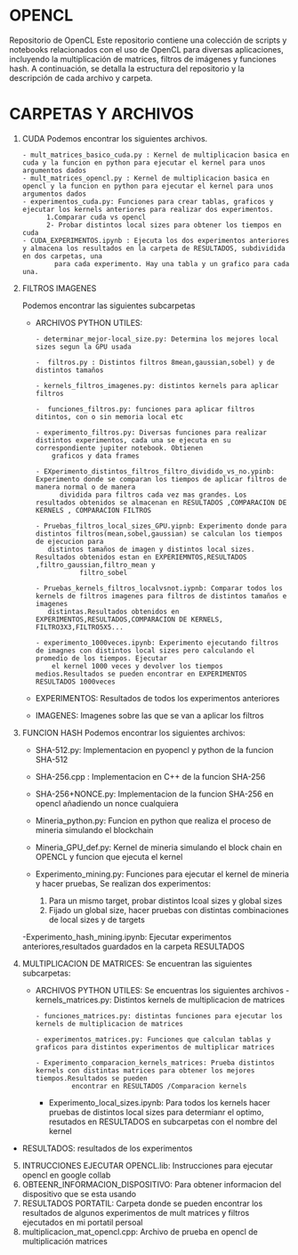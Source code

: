 # OPENCL

Repositorio de OpenCL
Este repositorio contiene una colección de scripts y notebooks relacionados con el uso de OpenCL para diversas aplicaciones, incluyendo la multiplicación de matrices, filtros de imágenes y funciones hash. A continuación, se detalla la estructura del repositorio y la descripción de cada archivo y carpeta.

# CARPETAS Y ARCHIVOS

1. CUDA
   Podemos encontrar los siguientes archivos.

       - mult_matrices_basico_cuda.py : Kernel de multiplicacion basica en cuda y la funcion en python para ejecutar el kernel para unos argumentos dados
       - mult_matrices_opencl.py : Kernel de multiplicacion basica en opencl y la funcion en python para ejecutar el kernel para unos argumentos dados
       - experimentos_cuda.py: Funciones para crear tablas, graficos y ejecutar los kernels anteriores para realizar dos experimentos.
             1.Comparar cuda vs opencl
             2- Probar distintos local sizes para obtener los tiempos en cuda
       - CUDA_EXPERIMENTOS.ipynb : Ejecuta los dos experimentos anteriores y almacena los resultados en la carpeta de RESULTADOS, subdividida en dos carpetas, una 
               para cada experimento. Hay una tabla y un grafico para cada una.

2. FILTROS IMAGENES

      Podemos encontrar las siguientes subcarpetas

      - ARCHIVOS PYTHON UTILES:
     
            - determinar_mejor-local_size.py: Determina los mejores local sizes segun la GPU usada
        
            -  filtros.py : Distintos filtros 8mean,gaussian,sobel) y de distintos tamaños
        
            - kernels_filtros_imagenes.py: distintos kernels para aplicar filtros
        
            -  funciones_filtros.py: funciones para aplicar filtros ditintos, con o sin memoria local etc
        
            - experimento_filtros.py: Diversas funciones para realizar distintos experimentos, cada una se ejecuta en su correspondiente jupiter notebook. Obtienen 
                graficos y data frames

            - EXperimento_distintos_filtros_filtro_dividido_vs_no.ypinb: Experimento donde se comparan los tiempos de aplicar filtros de manera normal o de manera 
                  dividida para filtros cada vez mas grandes. Los resultados obtenidos se almacenan en RESULTADOS ,COMPARACION DE KERNELS , COMPARACION FILTROS

            - Pruebas_filtros_local_sizes_GPU.yipnb: Experimento donde para distintos filtros(mean,sobel,gaussian) se calculan los tiempos de ejecucion para 
               distintos tamaños de imagen y distintos local sizes. Resultados obtenidos estan en EXPERIEMNTOS,RESULTADOS ,filtro_gaussian,filtro_mean y 
                       filtro_sobel

            - Pruebas_kernels_filtros_localvsnot.iypnb: Comparar todos los kernels de filtros imagenes para filtros de distintos tamaños e imagenes 
               distintas.Resultados obtenidos en EXPERIMENTOS,RESULTADOS,COMPARACION DE KERNELS, FILTRO3X3,FILTRO5X5...
        
            - experimento_1000veces.ipynb: Experimento ejecutando filtros de imagnes con distintos local sizes pero calculando el promedio de los tiempos. Ejecutar 
                el kernel 1000 veces y devolver los tiempos medios.Resultados se pueden encontrar en EXPERIMENTOS RESULTADOS 1000veces

      - EXPERIMENTOS: Resultados de todos los experimentos anteriores
      - IMAGENES: Imagenes sobre las que se van a aplicar los filtros

  3. FUNCION HASH
     Podemos encontrar los siguientes archivos:
        - SHA-512.py: Implementacion en pyopencl y python de la funcion SHA-512
          
        - SHA-256.cpp : Implementacion en C++ de la funcion SHA-256
          
        - SHA-256+NONCE.py: Implementacion de la funcion SHA-256 en opencl añadiendo un nonce cualquiera
          
        - Mineria_python.py: Funcion en python que realiza el proceso de mineria simulando el blockchain
          
        - Mineria_GPU_def.py: Kernel de  mineria simulando el block chain en OPENCL y funcion que ejecuta el kernel
          
        - Experimento_mining.py: Funciones para ejecutar el kernel de mineria y hacer pruebas, Se realizan dos experimentos:
             1. Para un mismo target, probar distintos lcoal sizes y global sizes
             2. Fijado un global size, hacer pruebas con distintas combinaciones de local sizes y de targets
                
        -Experimento_hash_mining.ipynb: Ejecutar experimentos anteriores,resultados guardados en la carpeta RESULTADOS

4. MULTIPLICACION DE MATRICES:
Se encuentran las siguientes subcarpetas:

   - ARCHIVOS PYTHON UTILES: Se encuentras los siguientes archivos
         - kernels_matrices.py: Distintos kernels de multiplicacion de matrices
     
         - funciones_matrices.py: distintas funciones para ejecutar los kernels de multiplicacion de matrices
     
         - experimentos_matrices.py: Funciones que calculan tablas y graficos para distintos experimentos de multiplicar matrices

         - Experimento_comparacion_kernels_matrices: Prueba distintos kernels con distintas matrices para obtener los mejores tiempos.Resultados se pueden 
                  encontrar en RESULTADOS /Comparacion kernels

        - Experimento_local_sizes.ipynb: Para todos los kernels hacer pruebas de distintos local sizes para determianr el optimo, resutados en RESULTADOS en 
               subcarpetas con el nombre del kernel
          
  - RESULTADOS: resultados de los experimentos

5. INTRUCCIONES EJECUTAR OPENCL.lib: Instrucciones para ejecutar opencl en google collab
6. OBTEENR_INFORMACION_DISPOSITIVO: Para obtener informacion del dispositivo que se esta usando
7. RESULTADOS PORTATIL: Carpeta donde se pueden encontrar los resultados de algunos experimentos de mult matrices y filtros ejecutados en mi portatil persoal
8. multiplicacion_mat_opencl.cpp: Archivo de prueba en opencl de multiplicación matrices
      
      
